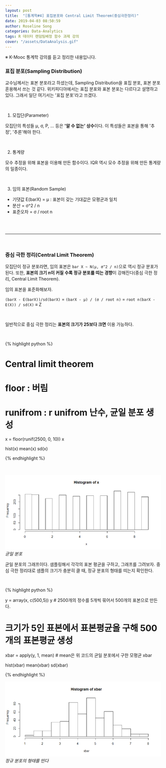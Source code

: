 ```yaml
---
layout: post
title:  "[통계학#4] 표집분포와 Central Limit Theorem(중심극한정리)"
date: 2019-04-03 08:50:59
author: Roseline Song
categories: Data-Analytics
tags: R 데이터 랜덤팀배정 함수 과제 강의
cover: "/assets/DataAnalysis.gif"
---
```


※ K-Mooc 통계학 강의를 듣고 정리한 내용입니다.

### 표집 분포(Sampling Distribution)

교수님께서는 표본 분포라고 하셨는데, Sampling Distribution을 표집 분포, 표본 분포 혼용해서 쓰는 것 같다. 위키피디아에서는 표집 분포와 표본 분포는 다르다고 설명하고 있다. 그래서 일단 여기서는 '표집 분포'라고 쓰겠다.

<br>

1. 모집단(Parameter)

모집단의 특성들 μ, σ, P, ... 등은 **'알 수 없는' 상수**이다. 이 특성들은 표본을 통해 '추정', '추론'해야 한다. 

<br>

2. 통계량

모수 추정을 위해 표본을 이용해 만든 함수이다. IQR 역시 모수 추정을 위해 만든 통계량의 일종이다. 

<br>

3. 임의 표본(Random Sample)

- 기댓값 E(barX) = μ : 표본이 갖는 기대값은 모평균과 일치
- 분산 = σ^2 / n
- 표준오차 = σ / root n 

<br>
<br>

<hr>

<br>




### 중심 극한 정리(Central Limit Theorem)

모집단이 정규 분포라면, 임의 표본은 `bar X ~ N(μ, σ^2 / n)`으로 역시 정규 분포가 된다. 또한, **표본의 크기 n이 커질 수록 정규 분포를 띠는 경향**이 강해진다(중심 극한 정리, Central Limit Theorem). 

임의 표본을 표준화해보자. 

`(barX - E(barX))/sd(barX)` = `(barX - μ) / (σ / root n)` = `root n(barX - E(X)) / sd(X)` ≡ Z

<br>

일반적으로 중심 극한 정리는 **표본의 크기가 25보다 크면** 이용 가능하다. 

<br>

{% highlight python %}

# Central limit theorem
# floor : 버림
# runifrom : r unifrom 난수, 균일 분포 생성 

x = floor(runif(2500, 0, 10))
x

hist(x)
mean(x)
sd(x)

{% endhighlight %}

<br>

<img src="/assets/images/bar.png" style="width:600px;">*균일 분포*

균일 분포의 그래프이다. 샘플링해서 각각의 표본 평균을 구하고, 그래프를 그려보자. 중심 극한 정리대로 샘플의 크기가 충분히 클 때, 정규 분포의 형태를 띠는지 확인한다.


<br>

{% highlight python %}

y = array(x, c(500,5))
y # 2500개의 정수를 5개씩 묶어서 500개의 표본으로 만든다.


# 크기가 5인 표본에서 표본평균을 구해 500개의 표본평균 생성
xbar = apply(y, 1, mean) # mean은 위 코드의 균일 분포에서 구한 모평균
xbar

hist(xbar)
mean(xbar)
sd(xbar)

{% endhighlight %}

<img src="/assets/images/norm_hist.png" style="width:600px;">*정규 분포의 형태를 띤다*


<br>
<br>

